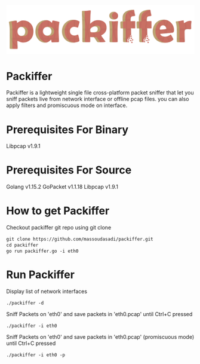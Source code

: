 <img src="./packiffer.png">

# Packiffer
Packiffer is a lightweight single file cross-platform packet sniffer that let you sniff packets live from network interface or offline pcap files. you can also apply filters and promiscuous mode on interface.

# Prerequisites For Binary
Libpcap v1.9.1

# Prerequisites For Source
Golang v1.15.2
GoPacket v1.1.18
Libpcap v1.9.1

# How to get Packiffer
Checkout packiffer git repo using git clone
```
git clone https://github.com/massoudasadi/packiffer.git
cd packiffer
go run packiffer.go -i eth0
```

# Run Packiffer
Display list of network interfaces
```
./packiffer -d
```

Sniff Packets on 'eth0' and save packets in 'eth0.pcap' until Ctrl+C pressed 
```
./packiffer -i eth0
```

Sniff Packets on 'eth0' and save packets in 'eth0.pcap' (promiscuous mode) until Ctrl+C pressed
```
./packiffer -i eth0 -p
```

